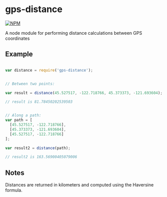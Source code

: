 gps-distance
============

[![NPM](https://nodei.co/npm/gps-distance.png)](https://nodei.co/npm/gps-distance/)

A node module for performing distance calculations between GPS coordinates

Example
-------

```javascript

var distance = require('gps-distance');


// Between two points:

var result = distance(45.527517, -122.718766, 45.373373, -121.693604);

// result is 81.78450202539503


// Along a path:
var path = [
  [45.527517, -122.718766],
  [45.373373, -121.693604],
  [45.527517, -122.718766]
];

var result2 = distance(path);

// result2 is 163.56900405079006

```

Notes
-----

Distances are returned in kilometers and computed using the Haversine formula.